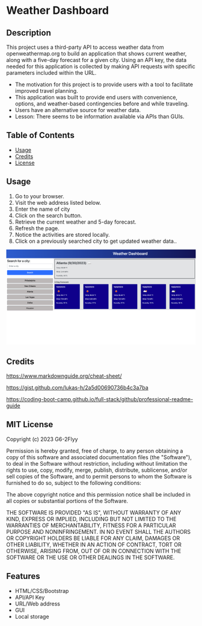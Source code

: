 # Weather Dashboard

## Description

This project uses a third-party API to access weather data from openweathermap.org to build an application that shows current weather, along with a five-day forecast for a given city. Using an API key, the data needed for this application is collected by making API requests with specific parameters included within the URL.

- The motivation for this project is to provide users with a tool to facilitate improved travel planning.
- This application was built to provide end users with convenience, options, and weather-based contingencies before and while traveling.
- Users have an alternative source for weather data.
- Lesson: There seems to be information available via APIs than GUIs.

## Table of Contents

- [Usage](#usage)
- [Credits](#credits)
- [License](#license)

## Usage

1. Go to your browser.
2. Visit the web address listed below.
3. Enter the name of city
4. Click on the search button.
5. Retrieve the current weather and 5-day forecast.
6. Refresh the page.
7. Notice the activities are stored locally.
8. Click on a previously searched city to get updated weather data..
   
![alt text](./images/weather_dashboard.png)

## Credits

https://www.markdownguide.org/cheat-sheet/

https://gist.github.com/lukas-h/2a5d00690736b4c3a7ba

https://coding-boot-camp.github.io/full-stack/github/professional-readme-guide

## MIT License

Copyright (c) 2023 G6-2Flyy

Permission is hereby granted, free of charge, to any person obtaining a copy of this software and associated documentation files (the "Software"), to deal in the Software without restriction, including without limitation the rights to use, copy, modify, merge, publish, distribute, sublicense, and/or sell copies of the Software, and to permit persons to whom the Software is furnished to do so, subject to the following conditions:

The above copyright notice and this permission notice shall be included in all copies or substantial portions of the Software.

THE SOFTWARE IS PROVIDED "AS IS", WITHOUT WARRANTY OF ANY KIND, EXPRESS OR IMPLIED, INCLUDING BUT NOT LIMITED TO THE WARRANTIES OF MERCHANTABILITY, FITNESS FOR A PARTICULAR PURPOSE AND NONINFRINGEMENT. IN NO EVENT SHALL THE AUTHORS OR COPYRIGHT HOLDERS BE LIABLE FOR ANY CLAIM, DAMAGES OR OTHER LIABILITY, WHETHER IN AN ACTION OF CONTRACT, TORT OR OTHERWISE, ARISING FROM, OUT OF OR IN CONNECTION WITH THE SOFTWARE OR THE USE OR OTHER DEALINGS IN THE SOFTWARE.

## Features

- HTML/CSS/Bootstrap
- API/API Key
- URL/Web address
- GUI
- Local storage

